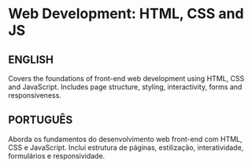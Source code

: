 # Web Development: HTML, CSS and JS

## ENGLISH

Covers the foundations of front-end web development using HTML, CSS and JavaScript. Includes page structure, styling, interactivity, forms and responsiveness.

## PORTUGUÊS

Aborda os fundamentos do desenvolvimento web front-end com HTML, CSS e JavaScript. Inclui estrutura de páginas, estilização, interatividade, formulários e responsividade.

